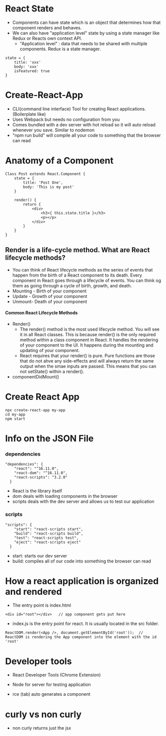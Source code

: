 # React State
- Components can have state which is an object that determines how that component renders and behaves. 
- We can also have "application level" state by using a state manager like Redux or Reacts own context API.
    - "Application level" : data that needs to be shared with multiple components. Redux is a state manager. 
```
state = {
    title: 'xxx'
    body: 'xxx'
    isFeatured: true
}
```

# Create-React-App
- CLI(command line interface) Tool for creating React applications. (Boilerplate like)
- Uses Webpack but needs no configuration from you
- Comes bundled with a dev server with hot reload so it will auto reload whenever you save. Similar to nodemon
- "npm run build" will compile all your code to something that the browser can read

# Anatomy of a Component
```
Class Post extends React.Component {
    state = {
        title: 'Post One',
        body: 'This is my post'
    }

    render() {
        return {
            <div>
                <h3>{ this.state.title }</h3>
                <p></p>
            </div>
        }
    }
}
```
## Render is a life-cycle method. What are React lifecycle methods?
- You can think of React lifecycle methods as the series of events that happen from the birth of a React component to its death. Every component in React goes through a lifecycle of events. You can think og them as going through a cycle of birth, growth, and death.
- Mounting - Birth of your component
- Update - Growth of your component
- Unmount- Death of your component 

#### Common React Lifecycle Methods 
- Render()
    - The render() method is the most used lifecycle method. You will see it in all React classes. This is because render() is the only required method within a class component in React. It handles the rendering of your component to the UI. It happens during the mounting and updating of your component. 
    - React requires that your render() is pure. Pure functions are those that do not ahve any side-effects and will always return the same output when the smae inputs are passed. This means that you can not setState() within a render(). 
- componentDidMount()

# Create React App
```
npx create-react-app my-app
cd my-app
npm start
```

# Info on the JSON File
### dependencies
```
"dependencies": {
    "react": "^16.11.0",
    "react-dom": "^16.11.0",
    "react-scripts": "3.2.0"
  }
```
- React is the library itself
- dom deals with loading components in the browser
- scripts deals with the dev server and allows us to test our application
### scripts
```
"scripts": {
    "start": "react-scripts start",
    "build": "react-scripts build",
    "test": "react-scripts test",
    "eject": "react-scripts eject"
  }
```
- start: starts our dev server
- build: compiles all of our code into something the browser can read

# How a react application is organized and rendered
- The entry point is index.html
```
<div id="root"></div>   // app component gets put here
```
- index.js is the entry point for react. It is usually located in the src folder.
```
ReactDOM.render(<App />, document.getElementById('root'));  // ReactDOM is rendering the App component into the element with the id 'root'
```

# Developer tools 
- React Developer Tools (Chrome Extension)
- Node for server for testing application

- rce (tab) auto generates a component 

# curly vs non curly
- non curly returns just the jsx 
